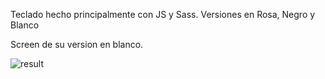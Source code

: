 Teclado hecho principalmente con JS y Sass.
Versiones en Rosa, Negro y Blanco

Screen de su version en blanco.

![result](https://i.imgur.com/FBoLFUP.png)

